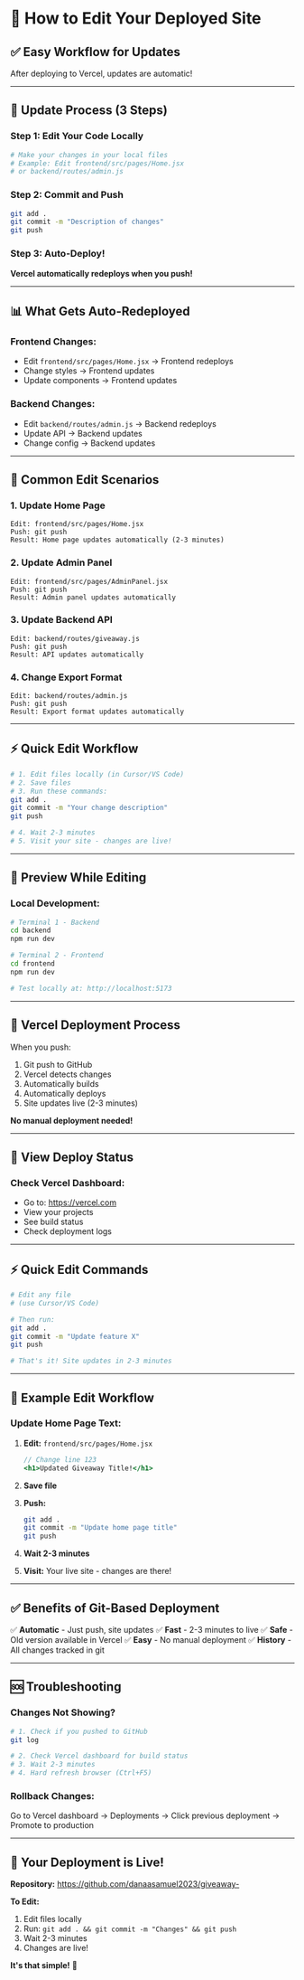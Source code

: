# 🔧 How to Edit Your Deployed Site

## ✅ Easy Workflow for Updates

After deploying to Vercel, updates are automatic!

---

## 🎯 Update Process (3 Steps)

### Step 1: Edit Your Code Locally
```bash
# Make your changes in your local files
# Example: Edit frontend/src/pages/Home.jsx
# or backend/routes/admin.js
```

### Step 2: Commit and Push
```bash
git add .
git commit -m "Description of changes"
git push
```

### Step 3: Auto-Deploy!
**Vercel automatically redeploys when you push!**

---

## 📊 What Gets Auto-Redeployed

### Frontend Changes:
- Edit `frontend/src/pages/Home.jsx` → Frontend redeploys
- Change styles → Frontend updates
- Update components → Frontend updates

### Backend Changes:
- Edit `backend/routes/admin.js` → Backend redeploys
- Update API → Backend updates
- Change config → Backend updates

---

## 🎨 Common Edit Scenarios

### 1. Update Home Page
```
Edit: frontend/src/pages/Home.jsx
Push: git push
Result: Home page updates automatically (2-3 minutes)
```

### 2. Update Admin Panel
```
Edit: frontend/src/pages/AdminPanel.jsx
Push: git push
Result: Admin panel updates automatically
```

### 3. Update Backend API
```
Edit: backend/routes/giveaway.js
Push: git push
Result: API updates automatically
```

### 4. Change Export Format
```
Edit: backend/routes/admin.js
Push: git push
Result: Export format updates automatically
```

---

## ⚡ Quick Edit Workflow

```bash
# 1. Edit files locally (in Cursor/VS Code)
# 2. Save files
# 3. Run these commands:
git add .
git commit -m "Your change description"
git push

# 4. Wait 2-3 minutes
# 5. Visit your site - changes are live!
```

---

## 📱 Preview While Editing

### Local Development:
```bash
# Terminal 1 - Backend
cd backend
npm run dev

# Terminal 2 - Frontend
cd frontend
npm run dev

# Test locally at: http://localhost:5173
```

---

## 🔄 Vercel Deployment Process

When you push:
1. Git push to GitHub
2. Vercel detects changes
3. Automatically builds
4. Automatically deploys
5. Site updates live (2-3 minutes)

**No manual deployment needed!**

---

## 🎯 View Deploy Status

### Check Vercel Dashboard:
- Go to: https://vercel.com
- View your projects
- See build status
- Check deployment logs

---

## ⚡ Quick Edit Commands

```bash
# Edit any file
# (use Cursor/VS Code)

# Then run:
git add .
git commit -m "Update feature X"
git push

# That's it! Site updates in 2-3 minutes
```

---

## 🎨 Example Edit Workflow

### Update Home Page Text:

1. **Edit:** `frontend/src/pages/Home.jsx`
   ```jsx
   // Change line 123
   <h1>Updated Giveaway Title!</h1>
   ```

2. **Save file**

3. **Push:**
   ```bash
   git add .
   git commit -m "Update home page title"
   git push
   ```

4. **Wait 2-3 minutes**

5. **Visit:** Your live site - changes are there!

---

## ✅ Benefits of Git-Based Deployment

✅ **Automatic** - Just push, site updates
✅ **Fast** - 2-3 minutes to live
✅ **Safe** - Old version available in Vercel
✅ **Easy** - No manual deployment
✅ **History** - All changes tracked in git

---

## 🆘 Troubleshooting

### Changes Not Showing?
```bash
# 1. Check if you pushed to GitHub
git log

# 2. Check Vercel dashboard for build status
# 3. Wait 2-3 minutes
# 4. Hard refresh browser (Ctrl+F5)
```

### Rollback Changes:
Go to Vercel dashboard → Deployments → Click previous deployment → Promote to production

---

## 🎯 Your Deployment is Live!

**Repository:** https://github.com/danaasamuel2023/giveaway-

**To Edit:**
1. Edit files locally
2. Run: `git add . && git commit -m "Changes" && git push`
3. Wait 2-3 minutes
4. Changes are live!

**It's that simple!** 🚀
